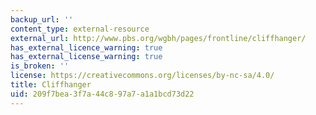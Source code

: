 ```yaml
---
backup_url: ''
content_type: external-resource
external_url: http://www.pbs.org/wgbh/pages/frontline/cliffhanger/
has_external_licence_warning: true
has_external_license_warning: true
is_broken: ''
license: https://creativecommons.org/licenses/by-nc-sa/4.0/
title: Cliffhanger
uid: 209f7bea-3f7a-44c8-97a7-a1a1bcd73d22
---
```

